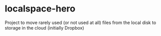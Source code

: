 localspace-hero
===============

Project to move rarely used (or not used at all) files from the local disk to storage in the cloud (initially Dropbox)
